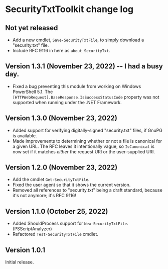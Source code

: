 # SecurityTxtToolkit change log

## Not yet released
-  Add a new cmdlet, `Save-SecurityTxtFile`, to simply download a "security.txt" file.
-  Include RFC 9116 in here as `about_SecurityTxt`.

## Version 1.3.1 (November 23, 2022) -- I had a busy day.
-  Fixed a bug preventing this module from working on Windows PowerShell 5.1.  The `[HTTPWebRequest].BaseResponse.IsSuccessStatusCode` property was not supported when running under the .NET Framework.

## Version 1.3.0 (November 23, 2022)
-  Added support for verifying digitally-signed "security.txt" files, if GnuPG is available.
-  Made improvements to determining whether or not a file is canonical for a given URL.  The RFC leaves it intentionally vague, so `IsCanonical` is now set if it matches *either* the request URI or the user-supplied URI.

## Version 1.2.0 (November 23, 2022)
-  Add the cmdlet `Get-SecurityTxtFile`.
-  Fixed the user agent so that it shows the current version.
-  Removed all references to "security.txt" being a draft standard, because it's not anymore;  it's RFC 9116!

## Version 1.1.0 (October 25, 2022)
-  Added ShouldProcess support for `New-SecurityTxtFile`. (PSScriptAnalyzer)
-  Refactored `Test-SecurityTxtFile` cmdlet.

## Version 1.0.1
Initial release.